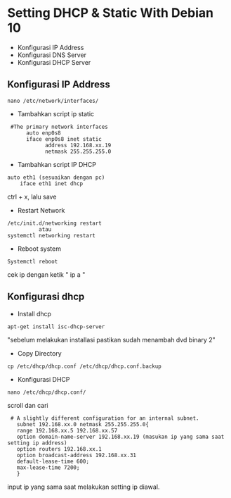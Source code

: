 # Setting DHCP & Static With Debian 10
- Konfigurasi IP Address
- Konfigurasi DNS Server
- Konfigurasi DHCP Server

## Konfigurasi IP Address
 
```nano /etc/network/interfaces/```
- Tambahkan script ip static
```   
 #The primary network interfaces
      auto enp0s8
      iface enp0s8 inet static
            address 192.168.xx.19
            netmask 255.255.255.0
```
- Tambahkan script IP DHCP
```
auto eth1 (sesuaikan dengan pc)
    iface eth1 inet dhcp
```
ctrl + x, lalu save
- Restart Network
``` 
/etc/init.d/networking restart
          atau
systemctl networking restart
```
- Reboot system
```
Systemctl reboot
```
cek ip dengan ketik " ip a "

## Konfigurasi dhcp
- Install dhcp
``` 
apt-get install isc-dhcp-server
```
"sebelum melakukan installasi pastikan sudah menambah dvd binary 2"
- Copy Directory
``` 
cp /etc/dhcp/dhcp.conf /etc/dhcp/dhcp.conf.backup
```
- Konfigurasi DHCP
```
nano /etc/dhcp/dhcp.conf/
```
scroll dan cari
```
 # A slightly different configuration for an internal subnet.
   subnet 192.168.xx.0 netmask 255.255.255.0{
   range 192.168.xx.5 192.168.xx.57
   option domain-name-server 192.168.xx.19 (masukan ip yang sama saat setting ip address)
   option routers 192.168.xx.1
   option broadcast-address 192.168.xx.31
   default-lease-time 600;
   max-lease-time 7200;
   }
```
input ip yang sama saat melakukan setting ip diawal.
